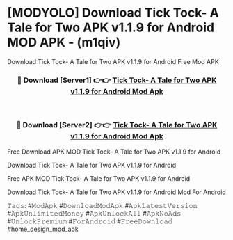 # [MODYOLO] Download Tick Tock- A Tale for Two APK v1.1.9 for Android MOD APK - (m1qiv)
Download Tick Tock- A Tale for Two APK v1.1.9 for Android Free Mod APK

<div align="center">
<h3>🔴 Download [Server1] 👉👉 <a href="https://apk-comot.site?title=Tick_Tock-_A_Tale_for_Two_APK_v1.1.9_for_Android">Tick Tock- A Tale for Two APK v1.1.9 for Android Mod Apk</a></h3><br>

<h3>🔴 Download [Server2] 👉👉 <a href="https://apk-comot.site?title=Tick_Tock-_A_Tale_for_Two_APK_v1.1.9_for_Android">Tick Tock- A Tale for Two APK v1.1.9 for Android Mod Apk</a></h3>
</div>


Free Download APK MOD Tick Tock- A Tale for Two APK v1.1.9 for Android

Download Tick Tock- A Tale for Two APK v1.1.9 for Android 

Free APK MOD Tick Tock- A Tale for Two APK v1.1.9 for Android 

Download Tick Tock- A Tale for Two APK v1.1.9 for Android Mod For Android

𝚃𝚊𝚐𝚜: #𝙼𝚘𝚍𝙰𝚙𝚔 #𝙳𝚘𝚠𝚗𝚕𝚘𝚊𝚍𝙼𝚘𝚍𝙰𝚙𝚔 #𝙰𝚙𝚔𝙻𝚊𝚝𝚎𝚜𝚝𝚅𝚎𝚛𝚜𝚒𝚘𝚗 #𝙰𝚙𝚔𝚄𝚗𝚕𝚒𝚖𝚒𝚝𝚎𝚍𝙼𝚘𝚗𝚎𝚢 #𝙰𝚙𝚔𝚄𝚗𝚕𝚘𝚌𝚔𝙰𝚕𝚕 #𝙰𝚙𝚔𝙽𝚘𝙰𝚍𝚜 #𝚄𝚗𝚕𝚘𝚌𝚔𝙿𝚛𝚎𝚖𝚒𝚞𝚖 #𝙵𝚘𝚛𝙰𝚗𝚍𝚛𝚘𝚒𝚍 #𝙵𝚛𝚎𝚎𝙳𝚘𝚠𝚗𝚕𝚘𝚊𝚍 #home_design_mod_apk